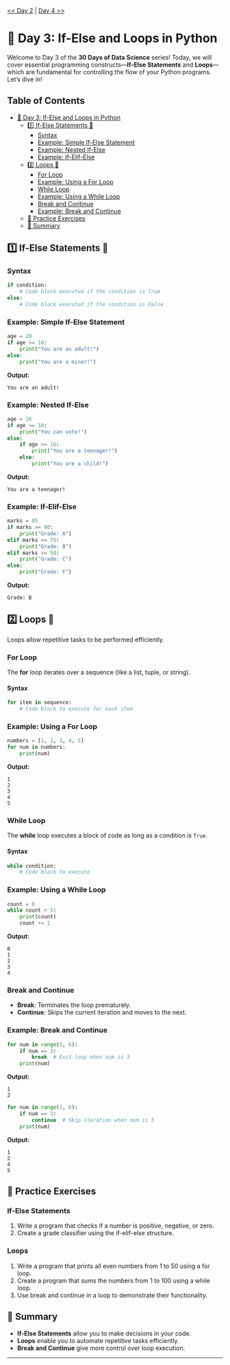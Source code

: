 [<< Day 2](../02_Basics%20of%20the%20Language%20%26%20Git%20Basics/02_Basics%20of%20the%20Language%20%26%20Git%20Basics.md) | [Day 4 >>](../04_Functions%20and%20Modular%20Programming/04_Functions%20and%20Modular%20Programming.md)

# 📘 Day 3: If-Else and Loops in Python  

Welcome to Day 3 of the **30 Days of Data Science** series! Today, we will cover essential programming constructs—**If-Else Statements** and **Loops**—which are fundamental for controlling the flow of your Python programs. Let’s dive in!



## Table of Contents  
- [📘 Day 3: If-Else and Loops in Python](#-day-3-if-else-and-loops-in-python)    
  - [1️⃣ If-Else Statements 🧠](#1️⃣-if-else-statements-)  
    - [Syntax](#syntax)  
    - [Example: Simple If-Else Statement](#example-simple-if-else-statement)  
    - [Example: Nested If-Else](#example-nested-if-else)  
    - [Example: If-Elif-Else](#example-if-elif-else)  
  - [2️⃣ Loops 🔁](#2️⃣-loops-)  
    - [For Loop](#for-loop)  
    - [Example: Using a For Loop](#example-using-a-for-loop)  
    - [While Loop](#while-loop)  
    - [Example: Using a While Loop](#example-using-a-while-loop)  
    - [Break and Continue](#break-and-continue)  
    - [Example: Break and Continue](#example-break-and-continue)  
  - [🧠 Practice Exercises](#-practice-exercises)  
  - [🌟 Summary](#-summary)  
  



## 1️⃣ If-Else Statements 🧠  

### Syntax  
```python
if condition:
    # Code block executed if the condition is True
else:
    # Code block executed if the condition is False
```



### Example: Simple If-Else Statement  
```python
age = 20
if age >= 18:
    print("You are an adult!")
else:
    print("You are a minor!")
```
**Output:**  
```plaintext
You are an adult!
```



### Example: Nested If-Else  
```python
age = 16
if age >= 18:
    print("You can vote!")
else:
    if age >= 16:
        print("You are a teenager!")
    else:
        print("You are a child!")
```
**Output:**  
```plaintext
You are a teenager!
```



### Example: If-Elif-Else  
```python
marks = 85
if marks >= 90:
    print("Grade: A")
elif marks >= 75:
    print("Grade: B")
elif marks >= 50:
    print("Grade: C")
else:
    print("Grade: F")
```
**Output:**  
```plaintext
Grade: B
```



## 2️⃣ Loops 🔁  

Loops allow repetitive tasks to be performed efficiently.



### For Loop  
The **for** loop iterates over a sequence (like a list, tuple, or string).  

#### Syntax  
```python
for item in sequence:
    # Code block to execute for each item
```



### Example: Using a For Loop  
```python
numbers = [1, 2, 3, 4, 5]
for num in numbers:
    print(num)
```
**Output:**  
```plaintext
1
2
3
4
5
```



### While Loop  
The **while** loop executes a block of code as long as a condition is `True`.  

#### Syntax  
```python
while condition:
    # Code block to execute
```



### Example: Using a While Loop  
```python
count = 0
while count < 5:
    print(count)
    count += 1
```
**Output:**  
```plaintext
0
1
2
3
4
```



### Break and Continue  

- **Break**: Terminates the loop prematurely.  
- **Continue**: Skips the current iteration and moves to the next.  



### Example: Break and Continue  
```python
for num in range(1, 6):
    if num == 3:
        break  # Exit loop when num is 3
    print(num)
```
**Output:**  
```plaintext
1
2
```

```python
for num in range(1, 6):
    if num == 3:
        continue  # Skip iteration when num is 3
    print(num)
```
**Output:**  
```plaintext
1
2
4
5
```



## 🧠 Practice Exercises  

### If-Else Statements  
1. Write a program that checks if a number is positive, negative, or zero.  
2. Create a grade classifier using the if-elif-else structure.  



### Loops  
1. Write a program that prints all even numbers from 1 to 50 using a for loop.  
2. Create a program that sums the numbers from 1 to 100 using a while loop.  
3. Use break and continue in a loop to demonstrate their functionality.  



## 🌟 Summary  

- **If-Else Statements** allow you to make decisions in your code.  
- **Loops** enable you to automate repetitive tasks efficiently.  
- **Break and Continue** give more control over loop execution.  

---




